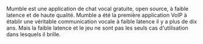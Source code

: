 Mumble est une application de chat vocal gratuite, open source, à faible latence et de haute qualité. Mumble a été la première application VoIP à établir une véritable communication vocale à faible latence il y a plus de dix ans. Mais la faible latence et le jeu ne sont pas les seuls cas d'utilisation dans lesquels il brille.